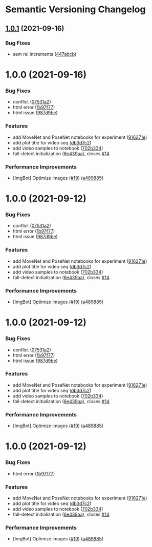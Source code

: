 # Semantic Versioning Changelog

## [1.0.1](https://github.com/bhavikapanara/fall-detection/compare/v1.0.0...v1.0.1) (2021-09-16)


### Bug Fixes

* sem rel increments ([447abcb](https://github.com/bhavikapanara/fall-detection/commit/447abcb6cffd35cbd4495a4a761dc6871c62b185))

# 1.0.0 (2021-09-16)


### Bug Fixes

* conflict ([07531a2](https://github.com/bhavikapanara/fall-detection/commit/07531a2ba43cc0e4b4f09b97a6f5ee67c09a7252))
* html error ([1b97f77](https://github.com/bhavikapanara/fall-detection/commit/1b97f77c1093bcb1f45f6a721aa2e19f3dd33d10))
* html issue ([987d9be](https://github.com/bhavikapanara/fall-detection/commit/987d9bea4a3176dc99bdf2c9300f699852d954af))


### Features

* add MoveNet and PoseNet notebooks for experiment ([916271e](https://github.com/bhavikapanara/fall-detection/commit/916271eb3eef553af326bbefaa0230e5a033ec61))
* add plot title for video seq ([db3d7c2](https://github.com/bhavikapanara/fall-detection/commit/db3d7c2d865dea935a5038e86e454783b50dbab2))
* add video samples to notebook ([702b334](https://github.com/bhavikapanara/fall-detection/commit/702b3347aeebf625e540061146f3ce2d9c88577e))
* fall-detect initialization ([6e439aa](https://github.com/bhavikapanara/fall-detection/commit/6e439aa37c4d4bf10f3b5020dccdf9193759bbd2)), closes [#14](https://github.com/bhavikapanara/fall-detection/issues/14)


### Performance Improvements

* [ImgBot] Optimize images ([#19](https://github.com/bhavikapanara/fall-detection/issues/19)) ([a489885](https://github.com/bhavikapanara/fall-detection/commit/a4898853e94e0c3d874e2301a9d6507c84f26c00))

# 1.0.0 (2021-09-12)


### Bug Fixes

* conflict ([07531a2](https://github.com/bhavikapanara/fall-detection/commit/07531a2ba43cc0e4b4f09b97a6f5ee67c09a7252))
* html error ([1b97f77](https://github.com/bhavikapanara/fall-detection/commit/1b97f77c1093bcb1f45f6a721aa2e19f3dd33d10))
* html issue ([987d9be](https://github.com/bhavikapanara/fall-detection/commit/987d9bea4a3176dc99bdf2c9300f699852d954af))


### Features

* add MoveNet and PoseNet notebooks for experiment ([916271e](https://github.com/bhavikapanara/fall-detection/commit/916271eb3eef553af326bbefaa0230e5a033ec61))
* add plot title for video seq ([db3d7c2](https://github.com/bhavikapanara/fall-detection/commit/db3d7c2d865dea935a5038e86e454783b50dbab2))
* add video samples to notebook ([702b334](https://github.com/bhavikapanara/fall-detection/commit/702b3347aeebf625e540061146f3ce2d9c88577e))
* fall-detect initialization ([6e439aa](https://github.com/bhavikapanara/fall-detection/commit/6e439aa37c4d4bf10f3b5020dccdf9193759bbd2)), closes [#14](https://github.com/bhavikapanara/fall-detection/issues/14)


### Performance Improvements

* [ImgBot] Optimize images ([#19](https://github.com/bhavikapanara/fall-detection/issues/19)) ([a489885](https://github.com/bhavikapanara/fall-detection/commit/a4898853e94e0c3d874e2301a9d6507c84f26c00))

# 1.0.0 (2021-09-12)


### Bug Fixes

* conflict ([07531a2](https://github.com/bhavikapanara/fall-detection/commit/07531a2ba43cc0e4b4f09b97a6f5ee67c09a7252))
* html error ([1b97f77](https://github.com/bhavikapanara/fall-detection/commit/1b97f77c1093bcb1f45f6a721aa2e19f3dd33d10))
* html issue ([987d9be](https://github.com/bhavikapanara/fall-detection/commit/987d9bea4a3176dc99bdf2c9300f699852d954af))


### Features

* add MoveNet and PoseNet notebooks for experiment ([916271e](https://github.com/bhavikapanara/fall-detection/commit/916271eb3eef553af326bbefaa0230e5a033ec61))
* add plot title for video seq ([db3d7c2](https://github.com/bhavikapanara/fall-detection/commit/db3d7c2d865dea935a5038e86e454783b50dbab2))
* add video samples to notebook ([702b334](https://github.com/bhavikapanara/fall-detection/commit/702b3347aeebf625e540061146f3ce2d9c88577e))
* fall-detect initialization ([6e439aa](https://github.com/bhavikapanara/fall-detection/commit/6e439aa37c4d4bf10f3b5020dccdf9193759bbd2)), closes [#14](https://github.com/bhavikapanara/fall-detection/issues/14)


### Performance Improvements

* [ImgBot] Optimize images ([#19](https://github.com/bhavikapanara/fall-detection/issues/19)) ([a489885](https://github.com/bhavikapanara/fall-detection/commit/a4898853e94e0c3d874e2301a9d6507c84f26c00))

# 1.0.0 (2021-09-12)


### Bug Fixes

* html error ([1b97f77](https://github.com/bhavikapanara/fall-detection/commit/1b97f77c1093bcb1f45f6a721aa2e19f3dd33d10))


### Features

* add MoveNet and PoseNet notebooks for experiment ([916271e](https://github.com/bhavikapanara/fall-detection/commit/916271eb3eef553af326bbefaa0230e5a033ec61))
* add plot title for video seq ([db3d7c2](https://github.com/bhavikapanara/fall-detection/commit/db3d7c2d865dea935a5038e86e454783b50dbab2))
* add video samples to notebook ([702b334](https://github.com/bhavikapanara/fall-detection/commit/702b3347aeebf625e540061146f3ce2d9c88577e))
* fall-detect initialization ([6e439aa](https://github.com/bhavikapanara/fall-detection/commit/6e439aa37c4d4bf10f3b5020dccdf9193759bbd2)), closes [#14](https://github.com/bhavikapanara/fall-detection/issues/14)


### Performance Improvements

* [ImgBot] Optimize images ([#19](https://github.com/bhavikapanara/fall-detection/issues/19)) ([a489885](https://github.com/bhavikapanara/fall-detection/commit/a4898853e94e0c3d874e2301a9d6507c84f26c00))
